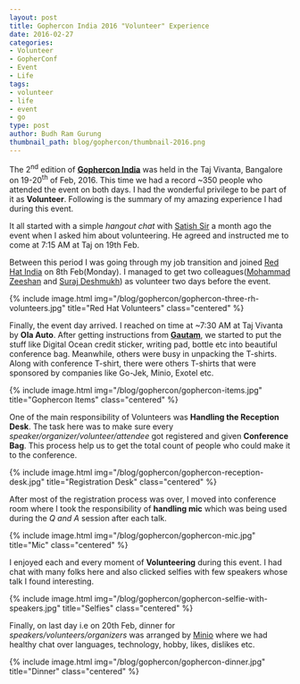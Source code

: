 ```yaml
---
layout: post
title: Gophercon India 2016 "Volunteer" Experience
date: 2016-02-27
categories:
- Volunteer
- GopherConf
- Event
- Life
tags:
- volunteer
- life
- event
- go
type: post
author: Budh Ram Gurung
thumbnail_path: blog/gophercon/thumbnail-2016.png
---
```


The 2<sup>nd</sup> edition of [**Gophercon India**](http://www.gophercon.in 'Awesome Conf') was held in the Taj Vivanta, Bangalore on 19-20<sup>th</sup> of Feb, 2016.
This time we had a record ~350 people who attended the event on both days.
I had the wonderful privilege to be part of it as **Volunteer**. Following is the summary of my amazing experience I had during this event.

It all started with a simple _hangout chat_ with [Satish Sir](http://satishtalim.com 'Mentor') a month ago the
event when I asked him about volunteering. He agreed and instructed me to come at 7:15 AM at Taj on 19th
Feb.

Between this period I was going through my job transition and joined [Red Hat India](http://redhat.com)
on 8th Feb(Monday).<!-- and had gone through amazing experience of relocation process. -->
I managed to get two colleagues([Mohammad Zeeshan](https://twitter.com/zee_10000) and [Suraj Deshmukh](https://twitter.com/surajd_)) as volunteer two days before the event.

{% include image.html
           img="/blog/gophercon/gophercon-three-rh-volunteers.jpg"
           title="Red Hat Volunteers"
           class="centered"
%}

Finally, the event day arrived. I reached on time at ~7:30 AM at Taj Vivanta by **Ola Auto**.
After getting instructions from [**Gautam**](https://twitter.com/gautamrege), we started to put the stuff like Digital Ocean
credit sticker, writing pad, bottle etc into beautiful conference bag. Meanwhile, others were busy in unpacking the
T-shirts. Along with conference T-shirt, there were others T-shirts that were sponsored by companies like Go-Jek, Minio, Exotel etc.

{% include image.html
           img="/blog/gophercon/gophercon-items.jpg"
           title="Gophercon Items"
           class="centered"
%}

One of the main responsibility of Volunteers was **Handling the Reception Desk**. The task here was to
make sure every _speaker/organizer/volunteer/attendee_ got registered and given **Conference Bag**. This process
help us to get the total count of people who could make it to the conference.

{% include image.html
           img="/blog/gophercon/gophercon-reception-desk.jpg"
           title="Registration Desk"
           class="centered"
%}

After most of the registration process was over, I moved into conference room where I took the responsibility of **handling mic** which was being used during the *Q and A* session after each talk.

{% include image.html
           img="/blog/gophercon/gophercon-mic.jpg"
           title="Mic"
           class="centered"
%}

I enjoyed each and every moment of **Volunteering** during this event. I had chat with many folks here and also clicked selfies with few speakers whose talk I found interesting.

{% include image.html
           img="/blog/gophercon/gophercon-selfie-with-speakers.jpg"
           title="Selfies"
           class="centered"
%}

Finally, on last day i.e on 20th Feb, dinner for _speakers/volunteers/organizers_ was arranged by [Minio](https://www.minio.io 'Platinum And Technology Sponsor') where we had healthy chat over languages, technology, hobby, likes, dislikes etc.

{% include image.html
           img="/blog/gophercon/gophercon-dinner.jpg"
           title="Dinner"
           class="centered"
%}
